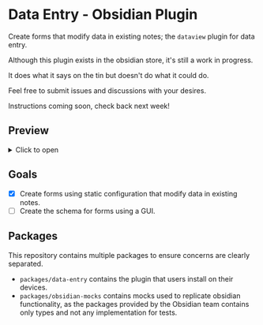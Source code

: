 # Data Entry - Obsidian Plugin

Create forms that modify data in existing notes; the `dataview` plugin for data entry.

Although this plugin exists in the obsidian store, it's still a work in progress.

It does what it says on the tin but doesn't do what it could do.

Feel free to submit issues and discussions with your desires.

Instructions coming soon, check back next week!

## Preview

<details>
<summary>Click to open</summary>

![](./assets/mobile-data.png)
![](./assets/mobile.png)
![](./assets/tablet.png)
![](./assets/desktop.png)

</details>

## Goals

- [x] Create forms using static configuration that modify data in existing notes.
- [ ] Create the schema for forms using a GUI.

## Packages

This repository contains multiple packages to ensure concerns are clearly separated.

- `packages/data-entry` contains the plugin that users install on their devices.
- `packages/obsidian-mocks` contains mocks used to replicate obsidian functionality, as the packages provided by the Obsidian team contains only types and not any implementation for tests.

